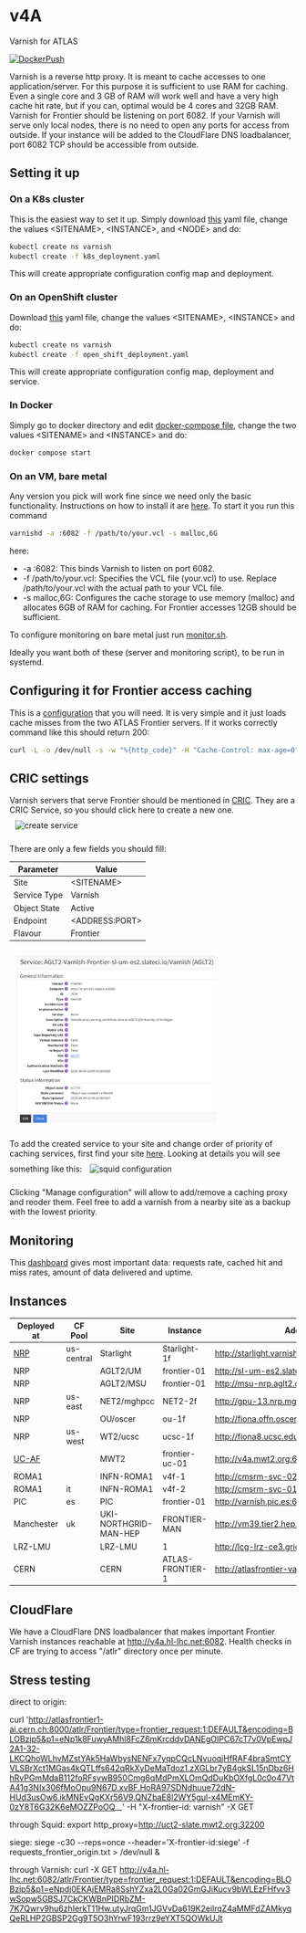 # v4A

Varnish for ATLAS

[![DockerPush](https://github.com/ivukotic/v4A/actions/workflows/DockerPush.yml/badge.svg?branch=frontier-no-snmp)](https://github.com/ivukotic/v4A/actions/workflows/DockerPush.yml)

Varnish is a reverse http proxy. It is meant to cache accesses to one application/server. For this purpose it is sufficient to use RAM for caching.
Even a single core and 3 GB of RAM will work well and have a very high cache hit rate, but if you can, optimal would be 4 cores and 32GB RAM.
Varnish for Frontier should be listening on port 6082.
If your Varnish will serve only local nodes, there is no need to open any ports for access from outside. If your instance will be added to the CloudFlare DNS loadbalancer, port 6082 TCP should be accessible from outside.

## Setting it up

### On a K8s cluster

This is the easiest way to set it up. Simply download [this](kube/k8s_deployment.yaml) yaml file, change the values \<SITENAME\>, \<INSTANCE\>, and \<NODE\> and do:

```bash
kubectl create ns varnish
kubectl create -f k8s_deployment.yaml
```

This will create appropriate configuration config map and deployment.

### On an OpenShift cluster

Download [this](kube/open_shift_deployment.yaml) yaml file, change the values \<SITENAME\>, \<INSTANCE\> and do:

```bash
kubectl create ns varnish
kubectl create -f open_shift_deployment.yaml
```

This will create appropriate configuration config map, deployment and service.

### In Docker

Simply go to docker directory and edit [docker-compose file](docker/docker-compose.yaml), change the two values \<SITENAME\> and \<INSTANCE\>  and do:

```bash
docker compose start
```

### On an VM, bare metal

Any version you pick will work fine since we need only the basic functionality. Instructions on how to install it are [here](https://varnish-cache.org/docs/trunk/installation/index.html).
To start it you run this command

```bash
varnishd -a :6082 -f /path/to/your.vcl -s malloc,6G
```

here:

* -a :6082: This binds Varnish to listen on port 6082.
* -f /path/to/your.vcl: Specifies the VCL file (your.vcl) to use. Replace /path/to/your.vcl with the actual path to your VCL file.
* -s malloc,6G: Configures the cache storage to use memory (malloc) and allocates 6GB of RAM for caching. For Frontier accesses 12GB should be sufficient.

To configure monitoring on bare metal just run [monitor.sh](Monitoring/monitor.sh).

Ideally you want both of these (server and monitoring script), to be run in systemd.

## Configuring it for Frontier access caching

This is a [configuration](default.vcl) that you will need. It is very simple and it just loads cache misses from the two ATLAS Frontier servers.
If it works correctly command like this should return 200:

```bash
curl -L -o /dev/null -s -w "%{http_code}" -H "Cache-Control: max-age=0" http://<HOSTNAME>:6082/atlr
```

## CRIC settings

Varnish servers that serve Frontier should be mentioned in [CRIC](https://atlas-cric.cern.ch/).
They are a CRIC Service, so you should click here to create a new one.
<img src="Manual/CRIC_create_service.png" alt="create service" style="width:70%;margin: 10px;" />

There are only a few fields you should fill:

| **Parameter**  | **Value**        |
| -------------- | ---------------- |
| Site           | \<SITENAME\>       |
| Service Type   | Varnish            |
| Object State   | Active           |
| Endpoint       | \<ADDRESS:PORT\>   |
| Flavour        | Frontier         |

<img src="Manual/CRIC_varnish_service.png" alt="varnish service" style="width:70%;margin: 10px;" />

To add the created service to your site and change order of priority of caching services, first find your site [here](https://atlas-cric.cern.ch/core/experimentsite/list/). Looking at details you will see something like this:
<img src="Manual/CRIC_squid_configuration.png" alt="squid configuration" style="width:90%;margin: 10px;" />

Clicking "Manage configuration" will allow to add/remove a caching proxy and reoder them. Feel free to add a varnish from a nearby site as a backup with the lowest priority.

## Monitoring

This [dashboard](https://atlas-kibana.mwt2.org:5601/s/varnish/app/r/s/gol0t) gives most important data: requests rate, cached hit and miss rates, amount of data delivered and uptime.

## Instances

| **Deployed at** | **CF Pool** | **Site** | **Instance** | **Address** |
| --------------- | ----------- | -------- | ------------ | ----------- |
| [NRP](https://github.com/maniaclab/NRP) | us-central | Starlight | Starlight-1f | <http://starlight.varnish.atlas-ml.org:6082> |
| NRP |            | AGLT2/UM | frontier-01 | <http://sl-um-es2.slateci.io:6082> |
| NRP |            | AGLT2/MSU | frontier-01 | <http://msu-nrp.aglt2.org:6082> |
| NRP | us-east    | NET2/mghpcc | NET2-2f | <http://gpu-13.nrp.mghpcc.org:6082>  |
| NRP |            | OU/oscer | ou-1f | <http://fiona.offn.oscer.ou.edu:6082> |
| NRP | us-west    | WT2/ucsc | ucsc-1f | <http://fiona8.ucsc.edu:6082> |
| [UC-AF](https://github.com/maniaclab/flux_apps) |          | MWT2 | frontier-uc-01 | <http://v4a.mwt2.org:6082> |
| ROMA1 |  | INFN-ROMA1 | v4f-1   | <http://cmsrm-svc-02.roma1.infn.it:6082> |
| ROMA1 | it | INFN-ROMA1 | v4f-2   | <http://cmsrm-svc-01.roma1.infn.it:6082> |
| PIC | es | PIC | frontier-01 | <http://varnish.pic.es:6082> |
| Manchester | uk | UKI-NORTHGRID-MAN-HEP| FRONTIER-MAN | <http://vm39.tier2.hep.manchester.ac.uk:6082> |
| LRZ-LMU | | LRZ-LMU | 1 | <http://lcg-lrz-ce3.grid.lrz.de:3128> |
| CERN | | CERN | ATLAS-FRONTIER-1 | <http://atlasfrontier-varnish01.cern.ch:6082> |

## CloudFlare

We have a CloudFlare DNS loadbalancer that makes important Frontier Varnish instances reachable at <http://v4a.hl-lhc.net:6082>. Health checks in CF are trying to access "/atlr" directory once per minute.

## Stress testing

direct to origin:

curl '<http://atlasfrontier1-ai.cern.ch:8000/atlr/Frontier/type=frontier_request:1:DEFAULT&encoding=BLOBzip5&p1=eNp1k8FuwyAMhl8FcZ6mKrcddvDANEgOIPC67cT7v0VpEwpJ2A1-32-LKCQhoWLhvMZstYAk5HaWbysNENFx7yqpCQcLNvuoqjHfRAF4braSmtCYVLSBrXct1MGas4kQTLffs642qRkXyDeMaTdoz1.zXGLbr7yB4gkSL15nDbz6HhRvPGmMdaB112foRFsywB950Cmg6qMdPmXLOmQdDuKbOXfgL0c0o47VtA41g3NIx306fMoOpu9N67D.xvBF.HoRA97SDNdhuue72dN-HUd3usOw6.ikMNEvQgKXr56V9.QNZbaE8l2WY5gul-x4MEmKY-0zY8T6G32K6eMOZZPoOQ>__' -H "X-frontier-id: varnish" -X GET

through Squid:
export http_proxy=<http://uct2-slate.mwt2.org:32200>

siege:
siege -c30 --reps=once  --header='X-frontier-id:siege' -f requests_frontier_origin.txt > /dev/null &  

through Varnish:
curl -X GET <http://v4a.hl-lhc.net:6082/atlr/Frontier/type=frontier_request:1:DEFAULT&encoding=BLOBzip5&p1=eNpdj0EKAjEMRa8SshYZxa2L0Ga02GmGJiKucv9bWLEzFHfvv3wSopw5GBSJ7CkCKWBnPIDRbZM-7K7Qwrv9hu6zhIerkT11Hw.utyJrqGm1JGVvDa619K2eilrqZ4aMMFdZAMkyqQeRLHP2GBSP2Gg9T5O3hYrwF193rrz9eYXT5QOWkUJt>
